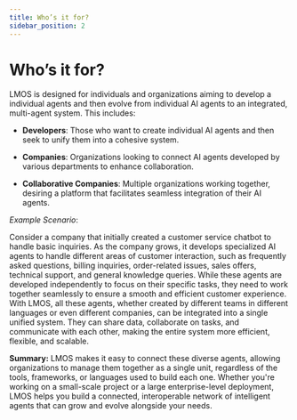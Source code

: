 ```yaml
---
title: Who’s it for?
sidebar_position: 2
---
```


# Who’s it for?

LMOS is designed for individuals and organizations aiming to develop a individual agents and then evolve from individual AI agents to an integrated, multi-agent system. This includes:

- **Developers**: Those who want to create individual AI agents and then seek to unify them into a cohesive system.

- **Companies**: Organizations looking to connect AI agents developed by various departments to enhance collaboration.

- **Collaborative Companies**: Multiple organizations working together, desiring a platform that facilitates seamless integration of their AI agents.

*Example Scenario*:

Consider a company that initially created a customer service chatbot to handle basic inquiries. As the company grows, it develops specialized AI agents to handle different areas of customer interaction, such as frequently asked questions, billing inquiries, order-related issues, sales offers, technical support, and general knowledge queries. While these agents are developed independently to focus on their specific tasks, they need to work together seamlessly to ensure a smooth and efficient customer experience. With LMOS, all these agents, whether created by different teams in different languages or even different companies, can be integrated into a single unified system. They can share data, collaborate on tasks, and communicate with each other, making the entire system more efficient, flexible, and scalable.

**Summary:**
LMOS makes it easy to connect these diverse agents, allowing organizations to manage them together as a single unit, regardless of the tools, frameworks, or languages used to build each one. Whether you're working on a small-scale project or a large enterprise-level deployment, LMOS helps you build a connected, interoperable network of intelligent agents that can grow and evolve alongside your needs.

